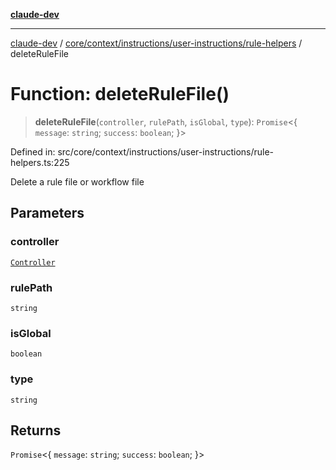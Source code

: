 [**claude-dev**](../../../../../../README.md)

***

[claude-dev](../../../../../../README.md) / [core/context/instructions/user-instructions/rule-helpers](../README.md) / deleteRuleFile

# Function: deleteRuleFile()

> **deleteRuleFile**(`controller`, `rulePath`, `isGlobal`, `type`): `Promise`\<\{ `message`: `string`; `success`: `boolean`; \}\>

Defined in: src/core/context/instructions/user-instructions/rule-helpers.ts:225

Delete a rule file or workflow file

## Parameters

### controller

[`Controller`](../../../../../controller/classes/Controller.md)

### rulePath

`string`

### isGlobal

`boolean`

### type

`string`

## Returns

`Promise`\<\{ `message`: `string`; `success`: `boolean`; \}\>
